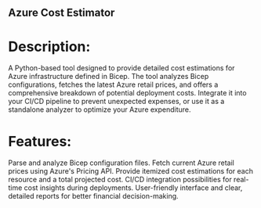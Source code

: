 ## Azure Cost Estimator
# Description:
A Python-based tool designed to provide detailed cost estimations for Azure infrastructure defined in Bicep. The tool analyzes Bicep configurations, fetches the latest Azure retail prices, and offers a comprehensive breakdown of potential deployment costs. Integrate it into your CI/CD pipeline to prevent unexpected expenses, or use it as a standalone analyzer to optimize your Azure expenditure.

# Features:

Parse and analyze Bicep configuration files.
Fetch current Azure retail prices using Azure's Pricing API.
Provide itemized cost estimations for each resource and a total projected cost.
CI/CD integration possibilities for real-time cost insights during deployments.
User-friendly interface and clear, detailed reports for better financial decision-making.